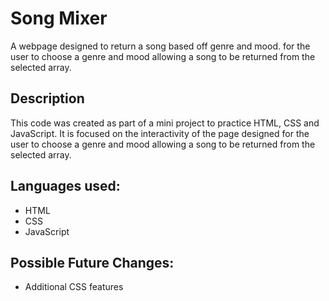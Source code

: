 # Song Mixer
A webpage designed to return a song based off genre and mood. for the user to choose a genre and mood allowing a song to be returned from the selected array.

## Description
This code was created as part of a mini project to practice HTML, CSS and JavaScript.
It is focused on the interactivity of the page designed for the user to choose a genre and mood allowing a song to be returned from the selected array.

## Languages used:
* HTML
* CSS
* JavaScript

## Possible Future Changes:
* Additional CSS features

